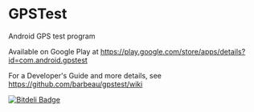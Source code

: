 GPSTest
=======

Android GPS test program

Available on Google Play at https://play.google.com/store/apps/details?id=com.android.gpstest

For a Developer's Guide and more details, see https://github.com/barbeau/gpstest/wiki


[![Bitdeli Badge](https://d2weczhvl823v0.cloudfront.net/barbeau/gpstest/trend.png)](https://bitdeli.com/free "Bitdeli Badge")

